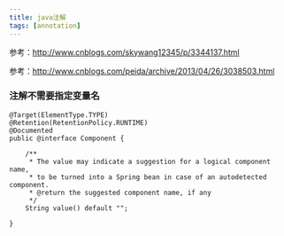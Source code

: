 ```yaml
---
title: java注解
tags: [annotation]
---
```


参考：http://www.cnblogs.com/skywang12345/p/3344137.html

参考：http://www.cnblogs.com/peida/archive/2013/04/26/3038503.html

### 注解不需要指定变量名

```
@Target(ElementType.TYPE)
@Retention(RetentionPolicy.RUNTIME)
@Documented
public @interface Component {

    /**
     * The value may indicate a suggestion for a logical component name,
     * to be turned into a Spring bean in case of an autodetected component.
     * @return the suggested component name, if any
     */
    String value() default "";

}
```
